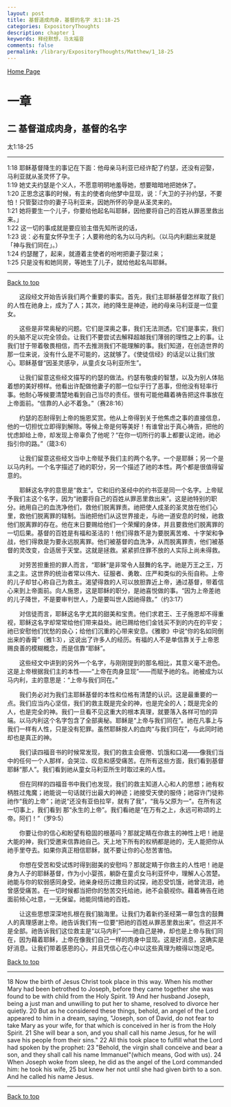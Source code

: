 ```yaml
---
layout: post
title: 基督道成肉身，基督的名字 太1:18-25
categories: ExpositoryThoughts
description: chapter 1
keywords: 释经默想，马太福音
comments: false
permalink: /library/ExpositoryThoughts/Matthew/1_18-25
---
```

[ Home Page ]({{site.baseurl}}/index) <br>

<a name="0"></a>
# 一章 

## 二 基督道成肉身，基督的名字

太1:18-25

***

1:18 耶稣基督降生的事记在下面：他母亲马利亚已经许配了约瑟，还没有迎娶，马利亚就从圣灵怀了孕。<br>
1:19 她丈夫约瑟是个义人，不愿意明明地羞辱她，想要暗暗地把她休了。<br>
1:20 正思念这事的时候，有主的使者向他梦中显现，说：「大卫的子孙约瑟，不要怕！只管娶过你的妻子马利亚来，因她所怀的孕是从圣灵来的。<br>
1:21 她将要生一个儿子，你要给他起名叫耶稣，因他要将自己的百姓从罪恶里救出来。」<br>
1:22 这一切的事成就是要应验主借先知所说的话，<br>
1:23 说：必有童女怀孕生子；人要称他的名为以马内利。（以马内利翻出来就是「神与我们同在」。）<br>
1:24 约瑟醒了，起来，就遵着主使者的吩咐把妻子娶过来；<br>
1:25 只是没有和她同房，等她生了儿子，就给他起名叫耶稣。<br>

***

[Back to top](#0)

&emsp;&emsp;这段经文开始告诉我们两个重要的事实。首先，我们主耶稣基督怎样取了我们的人性在祂身上，成为了人；其次，祂的降生是神迹，祂的母亲马利亚是一位童女。

&emsp;&emsp;这些是非常奥秘的问题。它们是深奥之事，我们无法测透。它们是事实，我们的头脑不足以完全领会。让我们不要尝试去解释超越我们薄弱的理性之上的事。让我们甘于带着敬畏相信，而不去推测我们不能理解的事。我们知道，在创造世界的那一位来说，没有什么是不可能的，这就够了。《使徒信经》的话足以让我们放心。耶稣基督“因圣灵感孕，从童贞女马利亚所生”。

&emsp;&emsp;让我们留意这些经文描写的约瑟的做法。约瑟有敬虔的智慧，以及为别人体贴着想的美好榜样。他看出许配做他妻子的那一位似乎行了恶事，但他没有轻率行事。他耐心等候要清楚地看到自己当尽的责任。很有可能他藉着祷告把这件事放在上帝面前。“信靠的人必不着急。”（赛28:16）

&emsp;&emsp;约瑟的忍耐得到上帝的施恩奖赏。他从上帝得到关于他焦虑之事的直接信息，他的一切担忧立即得到解除。等候上帝是何等美好！有谁曾出于真心祷告，把他的忧虑卸给上帝，却发现上帝辜负了他呢？“在你一切所行的事上都要认定祂，祂必指引你的路。”（箴3:6）

&emsp;&emsp;让我们留意这些经文当中上帝赋予我们主的两个名字。一个是耶稣；另一个是以马内利。一个名字描述了祂的职分，另一个描述了祂的本性。两个都是很值得留意的。

&emsp;&emsp;耶稣这名字的意思是“救主”。它和旧约圣经中的约书亚是同一个名字。上帝赋予我们主这个名字，因为“祂要将自己的百姓从罪恶里救出来”。这是祂特别的职分。祂用自己的血洗净他们，救他们脱离罪责。祂把使人成圣的圣灵放在他们心里，救他们脱离罪的辖制。当祂把他们从这世界接走，与祂一道安息的时候，祂救他们脱离罪的存在。他在末日要赐给他们一个荣耀的身体，并且要救他们脱离罪的一切后果。基督的百姓是有福和圣洁的！他们得救不是为要脱离苦难、十字架和争战，他们得救是为要永远脱离罪。他们被基督的血洗净，从而脱离罪责，他们被基督的灵改变，合适居于天堂。这就是拯救。紧紧抓住罪不放的人实际上尚未得救。

&emsp;&emsp;对劳苦担重担的罪人而言，“耶稣”是非常令人鼓舞的名字。祂是万王之王，万主之主。这世界的统治者常以伟大、征服者、勇敢、庄严和类似的头衔自称。上帝的儿子却甘心称自己为救主。渴望得救的人可以放胆靠近上帝，通过基督，带着信心来到上帝面前。向人施恩，这是耶稣的职分，是祂喜悦做的事。“因为上帝差祂的儿子降世，不是要审判世人，乃是要叫世人因祂得救。”（约3:17）

&emsp;&emsp;对信徒而言，耶稣这名字尤其的甜美和宝贵。他们求君王、王子施恩却不得重视，耶稣这名字却常常给他们带来益处。祂已赐给他们金钱买不到的内在的平安；祂已安慰他们忧愁的良心；给他们沉重的心带来安息。《雅歌》中说“你的名如同倒出来的香膏”（雅1:3），这说出了许多人的经历。有福的人不是单信靠关于上帝恩赐良善的模糊概念，而是信靠“耶稣”。

&emsp;&emsp;这些经文中讲到的另外一个名字，与刚刚提到的那名相比，其意义毫不逊色。这是上帝根据我们主的本性——“上帝在肉身显现”——而赋予祂的名。祂被成为以马内利，主的意思是：“上帝与我们同在。”

&emsp;&emsp;我们务必对为我们主耶稣基督的本性和位格有清楚的认识。这是最重要的一点。我们应当内心坚信，我们的救主既是完全的神，也是完全的人；既是完全的人，也是完全的神。我们一旦看不见这重大的根本真理，就要落入各样可怕的异端。以马内利这个名字包含了全部奥秘。耶稣是“上帝与我们同在”。祂在凡事上与我们一样有人性，只是没有犯罪。虽然耶稣按人的血肉“与我们同在”，与此同时祂却也是真正的神。

&emsp;&emsp;我们读四福音书的时候常发现，我们的救主会疲倦、饥饿和口渴——像我们当中的任何一个人那样，会哭泣、叹息和感受痛苦。在所有这些方面，我们看到基督耶稣“那人”。我们看到祂从童女马利亚所生时取过来的人性。

&emsp;&emsp;但在同样的四福音书中我们也发现，我们的救主知道人心和人的思想；祂有权柄胜过鬼魔；祂能说一句话就行出最大的神迹；祂接受天使的服侍；祂容许门徒称祂作“我的上帝”；祂说“还没有亚伯拉罕，就有了我”，“我与父原为一”。在所有这一切事上，我们看到 那“永生的上帝”。我们看祂是“在万有之上，永远可称颂的上帝。阿们！”（罗9:5）

&emsp;&emsp;你要让你的信心和盼望有稳固的根基吗？那就定睛在你救主的神性上吧！祂是大能的神，我们受邀来信靠祂自己。天上地下所有的权柄都是祂的，无人能把你从祂手里夺去。如果你真正相信耶稣，就不要让你的心愁苦害怕。

&emsp;&emsp;你想在受苦和受试炼时得到甜美的安慰吗？那就定睛于你救主的人性吧！祂是身为人子的耶稣基督，作为小小婴孩，躺卧在童贞女马利亚怀中，理解人心苦楚。祂能与你的软弱感同身受。祂亲身经历过撒旦的试探，祂忍受饥饿，祂曾流泪，祂曾感受痛苦。在一切时候都当把你的愁苦交托给祂，祂不会藐视你。藉着祷告在祂面前倾心吐意，一无保留。祂能同情祂的百姓。

&emsp;&emsp;让这些思想深深地扎根在我们脑海里。让我们为着新约圣经第一章包含的鼓舞人的真理感谢上帝。祂告诉我们有一位要“把祂的百姓从罪恶里救出来”。但这并不是全部。祂告诉我们这位救主是“以马内利”——祂自己是神，却也是上帝与我们同在，因为藉着耶稣，上帝在像我们自己一样的肉身中显现。这是好消息，这确实是好消息。让我们带着感恩的心，并且凭信心在心中以这些真理为粮得以饱足吧。

[Back to top](#0)

***

18 Now the birth of Jesus Christ took place in this way. When his mother Mary had been betrothed to Joseph, before they came together she was found to be with child from the Holy Spirit. 19 And her husband Joseph, being a just man and unwilling to put her to shame, resolved to divorce her quietly. 20 But as he considered these things, behold, an angel of the Lord appeared to him in a dream, saying, "Joseph, son of David, do not fear to take Mary as your wife, for that which is conceived in her is from the Holy Spirit. 21 She will bear a son, and you shall call his name Jesus, for he will save his people from their sins." 22 All this took place to fulfill what the Lord had spoken by the prophet: 23 "Behold, the virgin shall conceive and bear a son, and they shall call his name Immanuel"(which means, God with us). 24 When Joseph woke from sleep, he did as the angel of the Lord commanded him: he took his wife, 25 but knew her not until she had given birth to a son. And he called his name Jesus.

***

[Back to top](#0)
